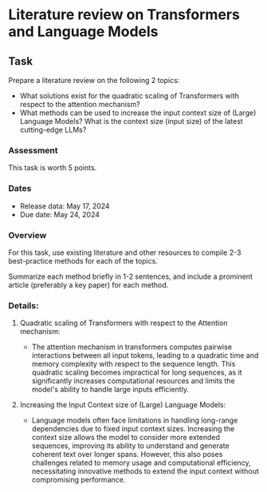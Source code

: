 # Literature review on Transformers and Language Models

## Task

Prepare a literature review on the following 2 topics:
- What solutions exist for the quadratic scaling of Transformers with respect to the attention mechanism?
- What methods can be used to increase the input context size of (Large) Language Models? 
  What is the context size (input size) of the latest cutting-edge LLMs?

### Assessment

This task is worth 5 points.

### Dates

* Release data: May 17, 2024
* Due date: May 24, 2024

### Overview

For this task, use existing literature and other resources to compile 2-3 best-practice methods for each of the topics. 

Summarize each method briefly in 1-2 sentences, and include a prominent article (preferably a key paper) for each method.

### Details:

1. Quadratic scaling of Transformers with respect to the Attention mechanism:

   - The attention mechanism in transformers computes pairwise interactions between all input tokens,
   leading to a quadratic time and memory complexity with respect to the sequence length.
   This quadratic scaling becomes impractical for long sequences, as it significantly increases computational resources
   and limits the model's ability to handle large inputs efficiently.

2. Increasing the Input Context size of (Large) Language Models:

   - Language models often face limitations in handling long-range dependencies due to fixed input context sizes.
   Increasing the context size allows the model to consider more extended sequences,
   improving its ability to understand and generate coherent text over longer spans.
   However, this also poses challenges related to memory usage and computational efficiency,
   necessitating innovative methods to extend the input context without compromising performance.


